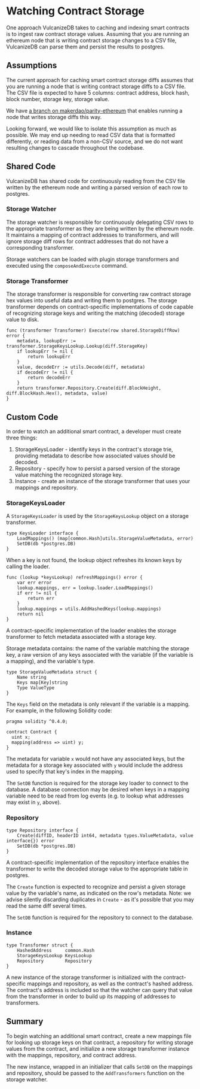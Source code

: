 # Watching Contract Storage

One approach VulcanizeDB takes to caching and indexing smart contracts is to ingest raw contract storage values.
Assuming that you are running an ethereum node that is writing contract storage changes to a CSV file, VulcanizeDB can parse them and persist the results to postgres.

## Assumptions

The current approach for caching smart contract storage diffs assumes that you are running a node that is writing contract storage diffs to a CSV file.
The CSV file is expected to have 5 columns: contract address, block hash, block number, storage key, storage value.

We have [a branch on makerdao/parity-ethereum](https://github.com/makerdao/parity-ethereum/tree/watch-storage-diffs) that enables running a node that writes storage diffs this way.

Looking forward, we would like to isolate this assumption as much as possible.
We may end up needing to read CSV data that is formatted differently, or reading data from a non-CSV source, and we do not want resulting changes to cascade throughout the codebase.

## Shared Code

VulcanizeDB has shared code for continuously reading from the CSV file written by the ethereum node and writing a parsed version of each row to postgres.

### Storage Watcher

The storage watcher is responsible for continuously delegating CSV rows to the appropriate transformer as they are being written by the ethereum node.
It maintains a mapping of contract addresses to transformers, and will ignore storage diff rows for contract addresses that do not have a corresponding transformer.

Storage watchers can be loaded with plugin storage transformers and executed using the `composeAndExecute` command.

### Storage Transformer

The storage transformer is responsible for converting raw contract storage hex values into useful data and writing them to postgres.
The storage transformer depends on contract-specific implementations of code capable of recognizing storage keys and writing the matching (decoded) storage value to disk.

```golang
func (transformer Transformer) Execute(row shared.StorageDiffRow) error {
	metadata, lookupErr := transformer.StorageKeysLookup.Lookup(diff.StorageKey)
	if lookupErr != nil {
		return lookupErr
	}
	value, decodeErr := utils.Decode(diff, metadata)
	if decodeErr != nil {
		return decodeErr
	}
	return transformer.Repository.Create(diff.BlockHeight, diff.BlockHash.Hex(), metadata, value)
}
```

## Custom Code

In order to watch an additional smart contract, a developer must create three things:

1. StorageKeysLoader - identify keys in the contract's storage trie, providing metadata to describe how associated values should be decoded.
1. Repository - specify how to persist a parsed version of the storage value matching the recognized storage key.
1. Instance - create an instance of the storage transformer that uses your mappings and repository.

### StorageKeysLoader

A `StorageKeysLoader` is used by the `StorageKeysLookup` object on a storage transformer.

```golang
type KeysLoader interface {
	LoadMappings() (map[common.Hash]utils.StorageValueMetadata, error)
	SetDB(db *postgres.DB)
}
```

When a key is not found, the lookup object refreshes its known keys by calling the loader.

```golang
func (lookup *keysLookup) refreshMappings() error {
	var err error
	lookup.mappings, err = lookup.loader.LoadMappings()
	if err != nil {
		return err
	}
	lookup.mappings = utils.AddHashedKeys(lookup.mappings)
	return nil
}
```

A contract-specific implementation of the loader enables the storage transformer to fetch metadata associated with a storage key.

Storage metadata contains: the name of the variable matching the storage key, a raw version of any keys associated with the variable (if the variable is a mapping), and the variable's type.

```golang
type StorageValueMetadata struct {
	Name string
	Keys map[Key]string
	Type ValueType
}
```

The `Keys` field on the metadata is only relevant if the variable is a mapping. For example, in the following Solidity code:

```solidity
pragma solidity ^0.4.0;

contract Contract {
  uint x;
  mapping(address => uint) y;
}
```

The metadata for variable `x` would not have any associated keys, but the metadata for a storage key associated with `y` would include the address used to specify that key's index in the mapping.

The `SetDB` function is required for the storage key loader to connect to the database.
A database connection may be desired when keys in a mapping variable need to be read from log events (e.g. to lookup what addresses may exist in `y`, above).

### Repository

```golang
type Repository interface {
	Create(diffID, headerID int64, metadata types.ValueMetadata, value interface{}) error
	SetDB(db *postgres.DB)
}
```

A contract-specific implementation of the repository interface enables the transformer to write the decoded storage value to the appropriate table in postgres.

The `Create` function is expected to recognize and persist a given storage value by the variable's name, as indicated on the row's metadata.
Note: we advise silently discarding duplicates in `Create` - as it's possible that you may read the same diff several times.

The `SetDB` function is required for the repository to connect to the database.

### Instance

```golang
type Transformer struct {
	HashedAddress     common.Hash
	StorageKeysLookup KeysLookup
	Repository        Repository
}
```

A new instance of the storage transformer is initialized with the contract-specific mappings and repository, as well as the contract's hashed address.
The contract's address is included so that the watcher can query that value from the transformer in order to build up its mapping of addresses to transformers.

## Summary

To begin watching an additional smart contract, create a new mappings file for looking up storage keys on that contract, a repository for writing storage values from the contract, and initialize a new storage transformer instance with the mappings, repository, and contract address.

The new instance, wrapped in an initializer that calls `SetDB` on the mappings and repository, should be passed to the `AddTransformers` function on the storage watcher.